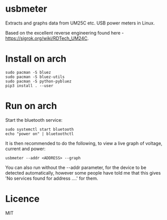 # usbmeter

Extracts and graphs data from UM25C etc. USB power meters in Linux.

Based on the excellent reverse engineering found here - https://sigrok.org/wiki/RDTech_UM24C.  

# Install on arch

```
sudo pacman -S bluez
sudo pacman -S bluez-utils 
sudo pacman -S python-pybluez
pip3 install . --user
```

# Run on arch

Start the bluetooth service:

```
sudo systemctl start bluetooth
echo "power on" | bluetoothctl
```

It is then recommended to do the following, to view a live
graph of voltage, current and power:

```
usbmeter --addr <ADDRESS> --graph
```

You can also run without the --addr parameter, for the device
to be detected automatically, however some people have told 
me that this gives 'No services found for address ....' for them.

# Licence

MIT


